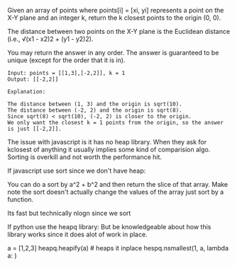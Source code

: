 Given an array of points where points[i] = [xi, yi] represents a point on the X-Y plane and an integer k, return the k closest points to the origin (0, 0).

The distance between two points on the X-Y plane is the Euclidean distance (i.e., √(x1 - x2)2 + (y1 - y2)2).

You may return the answer in any order. The answer is guaranteed to be unique (except for the order that it is in).
```
Input: points = [[1,3],[-2,2]], k = 1
Output: [[-2,2]]

Explanation:

The distance between (1, 3) and the origin is sqrt(10).
The distance between (-2, 2) and the origin is sqrt(8).
Since sqrt(8) < sqrt(10), (-2, 2) is closer to the origin.
We only want the closest k = 1 points from the origin, so the answer is just [[-2,2]].
```

The issue with javascript is it has no heap library.  When they ask for kclosest
of anything it usually implies some kind of comparision algo. Sorting is overkill and not worth the performance hit.

If javascript use sort since we don't have heap:

You can do a sort by a^2 + b^2 and then return the slice of that array.
Make note the sort doesn't actually change the values of the array just sort
by a function.

Its fast but technically nlogn since we sort

If python use the heapq library:
But be knowledgeable about how this library works since it does alot of work in
place.

a = [1,2,3]
heapq.heapify(a) # heaps it inplace
hespq.nsmallest(1, a, lambda a: <some function you want to compare>)
